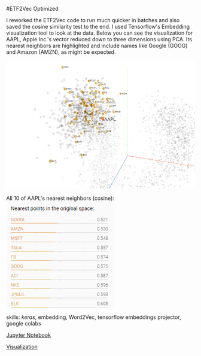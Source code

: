#ETF2Vec Optimized

I reworked the ETF2Vec code to run much quicker in batches and also saved the cosine similarity test to the end. I used Tensorflow's Embedding visualization tool to look at the data. Below you can see the visualization for AAPL, Apple Inc.'s vector reduced down to three dimensions using PCA. Its nearest neighbors are highlighted and include names like Google (GOOG) and Amazon (AMZN), as might be expected.

![AAPL visualization](https://github.com/ryanjameskim/ryanjameskim.github.io/blob/0f1e139efb926ca1c0d5bcac4dd003b373a542ab/images/ETF2VecAAPLexample.PNG)

All 10 of AAPL's nearest neighbors (cosine):
![AAPL 10 nearest neighbors](https://github.com/ryanjameskim/ryanjameskim.github.io/blob/master/images/ETF2VecAAPLexamplenearest.PNG)

skills: _keras_, embedding, Word2Vec, tensorflow embeddings projector, google colabs

[Jupyter Notebook](https://github.com/ryanjameskim/public/blob/master/210427%20ETF2Vec%20Batch%20Implementation.ipynb)

[Visualization](https://projector.tensorflow.org/?config=https://gist.githubusercontent.com/ryanjameskim/0e408ac0fac14a2a811a4979d22a3715/raw/2ad177885ee9109a74ce4e3163a289845559a4ea/etf2vecjson.json)
